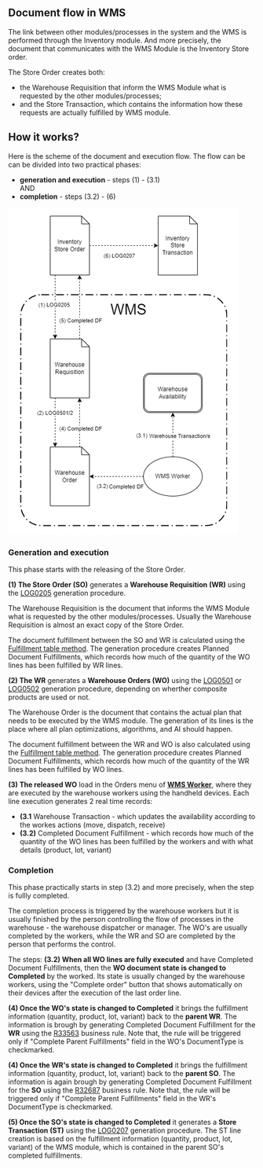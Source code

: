 ## Document flow in WMS

The link between other modules/processes in the system and the WMS is performed through the Inventory module. And more precisely, the document that communicates with the WMS Module is the Inventory Store order. 

The Store Order creates both:
-	the Warehouse Requisition that inform the WMS Module what is requested by the other modules/processes;
-	and the Store Transaction, which contains the information how these requests are actually fulfilled by WMS module.

## How it works?
Here is the scheme of the document and execution flow. The flow can be can be divided into two practical phases:
- **generation and execution** - steps (1) - (3.1)
<br/> AND
- **completion** - steps (3.2) - (6)

![Flow](pictures/flow_detailed.png)



### Generation and execution
This phase starts with the releasing of the Store Order.

**(1) The Store Order (SO)** generates a **Warehouse Requisition (WR)** using the [LOG0205](https://docs.erp.net/model/generations/LOG0205.html) generation procedure. 

The Warehouse Requisition is the document that informs the WMS Module what is requested by the other modules/processes. Usually the Warehouse Requisition is almost an exact copy of the Store Order. 

The document fulfillment between the SO and WR is calculated using the [Fulfillment table method](/advanced/document-flow/fulfillment.md#fulfillment-table). The generation procedure creates Planned Document Fulfillments, which records how much of the quantity of the WO lines has been fulfilled by WR lines.

**(2) The WR** generates a **Warehouse Orders (WO)** using the [LOG0501](https://docs.erp.net/model/generations/LOG0501.html) or [LOG0502](https://docs.erp.net/model/generations/LOG0502.html) generation procedure, depending on wherther composite products are used or not.

The Warehouse Order is the document that contains the actual plan that needs to be executed by the WMS module. The generation of its lines is the place where all plan optimizations, algorithms, and AI should happen. 

The document fulfillment between the WR and WO is also calculated using the [Fulfillment table method](/advanced/document-flow/fulfillment.md#fulfillment-table). The generation procedure creates Planned Document Fulfillments, which records how much of the quantity of the WR lines has been fulfilled by WO lines.

**(3) The released WO** load in the Orders menu of **[WMS Worker](xref:wms-worker)**, where they are executed by the warehouse workers using the handheld devices.
Each line execution generates 2 real time records:
- **(3.1** Warehouse Transaction - which updates the availability according to the workes actions (move, dispatch, receive)
- **(3.2)** Completed Document Fulfillment - which records how much of the quantity of the WO lines has been fulfilled by the workers and with what details (product, lot, variant)


### Completion
This phase practically starts in step (3.2) and more precisely, when the step is fullly completed. 

The completion process is triggered by the warehouse workers but it is usually finished by the person controlling the flow of processes in the warehouse - the warehouse dispatcher or manager. The WO's are usually completed by the workers, while the WR and SO are completed by the person that performs the control.

The steps: 
**(3.2) When all WO lines are fully executed** and have Completed Document Fulfillments, then the **WO document state is changed to Completed** by the worked. Its state is usually changed by the warehouse workers, using the "Complete order" button that shows automatically on their devices after the execution of the last order line.

**(4) Once the WO's state is changed to Completed** it brings the fulfillment information (quantity, product, lot, variant) back to the **parent WR**. The information is brough by generating Completed Document Fulfillment for the **WR** using the [R33563](https://docs.erp.net/model/business-rules/R33563.html) business rule. Note that, the rule will be triggered only if "Complete Parent Fulfillments" field in the WO's DocumentType is checkmarked.

**(4) Once the WR's state is changed to Completed** it brings the fulfillment information (quantity, product, lot, variant) back to the **parent SO**. The information is again brough by generating Completed Document Fulfillment for the **SO** using the [R32687](https://docs.erp.net/model/business-rules/R32687.html) business rule. Note that, the rule will be triggered only if "Complete Parent Fulfillments" field in the WR's DocumentType is checkmarked.

**(5) Once the SO's state is changed to Completed** it generates a **Store Transaction (ST)** using the [LOG0207](https://docs.erp.net/model/generations/LOG0207.html) generation procedure. The ST line creation is based on the fulfillment information (quantity, product, lot, variant) of the WMS module, which is contained in the  parent SO's completed fulfillments.







